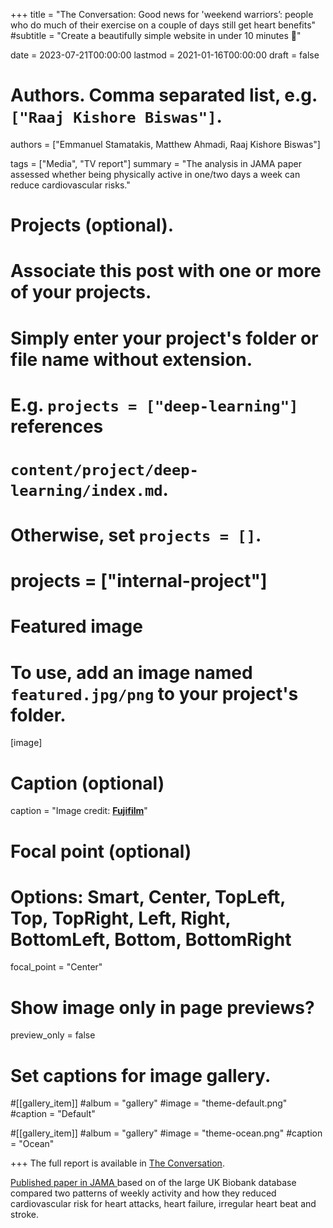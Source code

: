 +++
title = "The Conversation: Good news for 'weekend warriors’: people who do much of their exercise on a couple of days still get heart benefits"
#subtitle = "Create a beautifully simple website in under 10 minutes :rocket:"

date = 2023-07-21T00:00:00
lastmod = 2021-01-16T00:00:00
draft = false

# Authors. Comma separated list, e.g. `["Raaj Kishore Biswas"]`.
authors = ["Emmanuel Stamatakis, Matthew Ahmadi, Raaj Kishore Biswas"]

tags = ["Media", "TV report"]
summary = "The analysis in JAMA paper assessed whether being physically active in one/two days a week can reduce cardiovascular risks."

# Projects (optional).
#   Associate this post with one or more of your projects.
#   Simply enter your project's folder or file name without extension.
#   E.g. `projects = ["deep-learning"]` references 
#   `content/project/deep-learning/index.md`.
#   Otherwise, set `projects = []`.
# projects = ["internal-project"]

# Featured image
# To use, add an image named `featured.jpg/png` to your project's folder. 
[image]
  # Caption (optional)
  caption = "Image credit: [**Fujifilm**](https://unsplash.com/photos/RYvOI54rmPw)"

  # Focal point (optional)
  # Options: Smart, Center, TopLeft, Top, TopRight, Left, Right, BottomLeft, Bottom, BottomRight
  focal_point = "Center" 

  # Show image only in page previews?
  preview_only = false

# Set captions for image gallery.

#[[gallery_item]]
#album = "gallery"
#image = "theme-default.png"
#caption = "Default"

#[[gallery_item]]
#album = "gallery"
#image = "theme-ocean.png"
#caption = "Ocean"


+++
The full report is available in <a href="https://theconversation.com/good-news-for-weekend-warriors-people-who-do-much-of-their-exercise-on-a-couple-of-days-still-get-heart-benefits-210053"> The Conversation</a>.

<a href="https://jamanetwork.com/journals/jama/fullarticle/2807286"> Published paper in JAMA </a> based on of the large UK Biobank database compared two patterns of weekly activity and how they reduced cardiovascular risk for heart attacks, heart failure, irregular heart beat and stroke.


